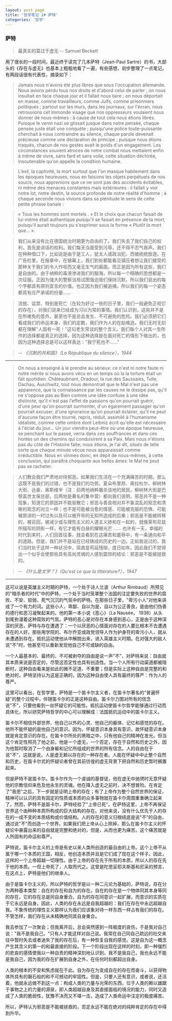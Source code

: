 ```yaml
---
layout: post_page
title: '哲学笔记 1# 萨特'
categories: '哲学'
---
```


### 萨特

> 最真实的莫过于虚无 -- Samuel Beckett

用了很长的一段时间，最近终于读完了几本萨特（Jean-Paul Sartre）的书，大部头的《存在与虚无》也基本上粗粗地看了一遍，有些感想，初步整理了一点笔记。 有两段话很有代表性，摘录如下：

<!-- break -->

 > Jamais nous n'avons été plus libres que sous l'occupation allemande. Nous avions perdu tous nos droits et d'abord celui de parler ; on nous insultait en face chaque jour et il fallait nous taire ; on nous déportait en masse, comme travailleurs, comme Juifs, comme prisonniers politiques ; partout sur les murs, dans les journaux, sur l'écran, nous retrouvions cet immonde visage que nos oppresseurs voulaient nous donner de nous-mêmes : à cause de tout cela nous étions libres. Puisque le venin nazi se glissait jusque dans notre pensée, chaque pensée juste était une conquête ; puisqu'une police toute-puissante cherchait à nous contraindre au silence, chaque parole devenait précieuse comme une déclaration de principe ; puisque nous étions traqués, chacun de nos gestes avait le poids d'un engagement. Les circonstances souvent atroces de notre combat nous mettaient enfin à même de vivre, sans fard et sans voile, cette situation déchirée, insoutenable qu'on appelle la condition humaine.

> L'exil, la captivité, la mort surtout que l'on masque habilement dans les époques heureuses, nous en faisions les objets perpétuels de nos soucis, nous apprenions que ce ne sont pas des accidents évitables, ni même des menaces constantes mais extérieures : il fallait y voir notre lot, notre destin, la source profonde de notre réalité d'homme ; à chaque seconde nous vivions dans sa plénitude le sens de cette petite phrase banale :

> « Tous les hommes sont mortels . » Et le choix que chacun faisait de lui-même était authentique puisqu'il se faisait en présence de la mort, puisqu'il aurait toujours pu s'exprimer sous la forme « _Plutôt la mort que..._ ».

> 我们从来没有比在德国统治时期更为自由的了。我们失去了我们自己的权利，首先是讲话的权利。我们每天当面受到污辱，还不得不忍气吞声。我们在种种借口下，比如说是由于是工人，犹太人或政治犯，而被统统放逐。在广告栏里，在报章中，在银幕上，我们到处都能看见镇压者想让我们接受的那种关于我们的令人作呕而又毫无生气的画面。而正是因为所有这些，我们是自由的。由于纳粹的毒液渗进我们的脑海，所以每一个精确的思想都是一次征服。正因为强大的警察当局试图强迫我们保持沉默，所以我们说出的每个字都具有原则宣言的价值。也正因为我们被追捕，所以我们的每一个姿态都具有庄严承诺的份量......

> 流放、监禁、特别是死亡（在较为好过一些的日子里，我们一般避免正视它的存在），对我们说来已经成为习以为常的事情。我们认识到，这些并不是在所难免的意外，甚至也不是总会发生、不可避免的危险。我们必须把它们看成我们的命运本身，我们的定数，我们作为人的在劫难逃。我们无时无刻都在理解"人固有一死！"这句老生常谈的整个含义。我们每个人对其一生所作的选择都是真正的选择，因为这种选择是在面对死亡的情形下做出的，也因为这种选择总是可以这样表达："我宁死也不......"

> -- _《沉默的共和国》（La République du silence），1944_

--------------------------------------------------------------------------------

> On nous a enseigné à le prendre au sérieux: ce n'est ni notre faute ni notre mérite si nous avons vécu en un temps où la la torture était un fait quotidien. Châteaubriant, Oradour, la rue des Saussaies, Tulle, Dachau, Auschwitz, tout nous démontrait que le Mal n'est pas une apparence, que la connaissance par les causes ne le dissipe pas, qu'il ne s'oppose pas au Bien comme une idée confuse à une idée distincte, qu'il n'est pas l'effet de passions qu'on pourrait guérir, d'une peur qu'on pourrait surmonter, d'un égarement passager qu'on pourrait excuser, d'une ignorance qu'on pourrait éclairer, qu'il ne peut d'aucune façon être tourné, repris, réduit, assimilé à l'humanisme idéaliste, comme cette ombre dont Leibniz écrit qu'elle est nécessaire à l'éclat du jour... Un jour viendra peut-être où une époque heureuse, se penchant sur le passé, verra dans ces souffrances et dans ces hontes un des chemins qui conduisirent à sa Paix. Mais nous n'étions pas du côté de l'Histoire faite; nous étions, je l'ai dit, _situés_ de telle sorte que chaque minute vécue nous apparaissait comme irréductible. Nous en vînmes donc, en dépit de nous-mêmes, à cette conclusion, qui paraîtra choquante aux belles âmes: le Mal ne peut pas se racheter.

> 人们教会我们严肃地对待邪恶。如果我们生活在一个充满痛苦的时期，那么这既不是我们的过错，也不是我们的功劳。夏朵布里昂、奥拉杜尔、柳树林大街、达豪、奥斯维辛（注：前两地纳粹屠杀该地的居民，柳树林大街是巴黎盖世太保总部，后两地是著名的集中营）都向我们说明，邪恶并不是一种现象，知道它的原因并不能驱散它；邪恶与善良相对并不象混乱的观念和清晰的观念的对立一样；也不是可能被治愈的情感、可能被克服的恐惧、可能被原谅的一时过失以及可以被开导的无知所造成的后果；邪恶是不能被转移的，被召回，被减少或与理性主义的人道主义掺和在一起的，就像莱布尼兹所描写的阴影一样，有它才能有白昼的耀眼光芒 ...... 也许有一天，幸福的时代到来时，人们回首往事，就会看到在这痛苦和羞辱中，有一条通向和平的道路。但是，我们并不是站在已经铸成的历史的一边。正如我说过的，我们当时处于这样一种状况中，简直是苟延残喘，度日如年。因此我们不禁得出一个似乎会使那些具有高尚灵魂的人感到震惊的结论：邪恶是不能被拯救的。

> -- _《什么是文学？》（Qu'est ce que la littérature?），1947_

--------------------------------------------------------------------------------

这可以说是英雄主义时期的萨特，一个处于诗人兰波（Arthur Rimbaud）所预见的"暗杀者的时代"中的萨特，一个处于当时笼罩整个法国的注定要失败的世界的腐败、不安、软弱、死气沉沉的气氛中的萨特。在那些日子里，"卑污小人"对他来讲成了一个有力的词。这些小人，卑鄙、自以为是，自以为公正善良，是由他们伪善的德行和恶习凝聚起来的。他的第一本小说《恶心》（La Nausée， 1938）从头到尾弥漫着这种腐败的气氛。萨特的恶心是对存在本身感到恶心，正是由于这种深深的厌恶，萨特与存在遭遇了：一个以厌恶的心情面对存在的人要比根本不去遭遇存在的人好。那些用学院的、布尔乔亚或政党领导人作为护身符的卑污小人，就从未遭遇到存在。抵抗运动使他从中解脱出来，进入英雄主义时期。在对强大的敌人说"不"时，他甚至可以重新发现他自己不可或缺的自由。

一个人最基本的、最终的、不可被剥夺的自由是说一声"不"，对萨特来说：自由就其本质来说是否定的，尽管这否定性也具有创造性。当一个人所有行动渠道都被阻断时，这种自由看来是如此的微不足道、不重要；但是实际上这种自由是完整的和绝对的，萨特坚持认为这是正确的，因为这种自由使人具有最终的尊严：作为人的尊严。

这里可以看出，在哲学里，萨特是一个笛卡尔主义者，在笛卡尔著名的"普遍怀疑"的整个过程中，伴随笛卡尔的正是这种自由。笛卡尔力图对所有的信念说"不"，只要他看到一丝怀疑它的可能性。抵抗运动使笛卡尔哲学能够通过行动而具体化，所以研究萨特哲学的中心可以理解成：法国抵抗运动中的笛卡尔主义。

笛卡尔不相信外部世界、他自己以外的心灵、他自己的躯体、记忆和感觉的存在。他所不能怀疑的是他自己的意识。因为，怀疑意识本身具有意识，故怀疑意识本身就是肯定意识的存在。在笛卡尔所处的黑暗之中，只有他自己的精神在发光。但当这个肯定性照亮了他之前，他是一个虚无，一个否定，存在于自然和历史之外，因为他暂时取消了一个由身躯和记忆所组成的世界的所有信念。人的自由在于说"不"，这就是说，人是虚无赖以存在的一种存在者。人能在怀疑中中止整个自然和历史，在笛卡尔式的怀疑论者曾在其前彷徨的虚无背景下把自然和历史暂时搁置起来。

但是萨特不是笛卡尔。笛卡尔作为一个虔诚的基督徒，他在虚无中驰骋时无意怀疑他的宗教信仰来危及他永生的灵魂。他在降入虚无之前时，决不想冒险。在肯定了"我思"之后，下一步就是证明上帝的存在；有了上帝作为整个自然世界的保证，精神可以认识的具有固定的性质或本质的众多事物就在笛卡尔周围重重确立起来了。然而，萨特不是笛卡尔，萨特经验了"上帝已死"。在萨特这里，上帝不再保证世界这个由种种本质所构成的巨大结构的存在。对他来说，没有什么优先于人的存在的一成不变的本质结构或价值结构。人的存在的意义归根结底是说"不"的自由，通过说"不"而创造一个世界。如果我们把上帝从心上除掉，那么在笛卡尔主义的怀疑论中暴露出来的自由就是完整和绝对的，但是，从而也更为痛苦。这个痛苦就是人所固有的命运和尊严。

萨特说，笛卡尔主义的上帝是有史以来人类所创造的最自由的上帝。这个上帝不从属于哪一个本质的王国，相反，他创造本质并且是它们成了现在这个样子。因此，这样的一个上帝超越一切理性。由于上帝的存在先于所有的本质，所以人的存在先于他的本质。一但上帝死了，人取而代之。这曾是陀思妥耶夫斯基和尼采的预言，在这点上，萨特是他们的继承人。

由于是笛卡尔主义的，所以萨特的哲学是以一种二元论为基础的，萨特说，存在分为两种基本类型：自在的存在和自为的存在。自在的存在是一个物体同其本身等同的存在，它的存在总是同自身重合。自为的存在同意识一起扩展，而意识的实质在于它永远是自身。因此，人类的存在永远是自我超越的：我们在存在中永远超越自我。不象传统的理性主义那样认为我们应该象对待一样东西一样占有我们的存在。不管怎样，我们存在从未精确地同其自身重合。

我去参加了一次聚会；但我离开后，总会突然感到一阵极度的哀伤，于是我对自己说："我不是我自己。"只有人才能这样对自己说。我常在自己同自己疏远的社交来往中暂时失去或者迷失了我的存在后，有一种恢复自我的感觉。这是自为这一概念产生其含义的第一的和最直接的阶段。下一个阶段出现在这样的时刻，即一种强烈的悲哀的感情使我以一种自责的精神深刻地认识到，我不是我自己，我也永远不能是我自己，因为我的存在扩展到自身之外，在任何时刻都超出自身。

人类的根本的不安和焦虑就在于此。自为存在为变成自在的存在而奋斗，以获得物体所具有的磐石般的和不可撼动的牢固性。但是，只要人还有意识，或者说，还活着，他就永远做不到这一点：构成人类的力量与光荣的东西，位于人类的赖以雄踞于事物之上的力量的源泉，即人类超越自身及其直接面临的境况的能力，同时又造成了人类的脆弱性，犹豫不决而又不堪一击，造成了人类命运中注定的极度痛苦。

所以，萨特认为邪恶是不能被拯救的，否定永远不能在绝对的纯粹肯定的存在中得到升华。
